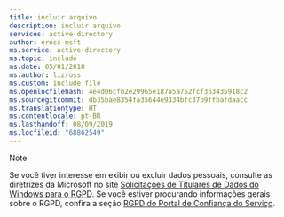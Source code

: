 ```yaml
---
title: incluir arquivo
description: incluir arquivo
services: active-directory
author: eross-msft
ms.service: active-directory
ms.topic: include
ms.date: 05/01/2018
ms.author: lizross
ms.custom: include file
ms.openlocfilehash: 4e4d06cfb2e29965e187a5a752fcf3b3435918c2
ms.sourcegitcommit: db35bae8354fa35644e9334bfc37b9ffbafdaacc
ms.translationtype: HT
ms.contentlocale: pt-BR
ms.lasthandoff: 08/09/2019
ms.locfileid: "68862549"
---
```

>[!Note]
>Se você tiver interesse em exibir ou excluir dados pessoais, consulte as diretrizes da Microsoft no site [Solicitações de Titulares de Dados do Windows para o RGPD](https://docs.microsoft.com/en-us/microsoft-365/compliance/gdpr-dsr-windows). Se você estiver procurando informações gerais sobre o RGPD, confira a seção [RGPD do Portal de Confiança do Serviço](https://servicetrust.microsoft.com/ViewPage/GDPRGetStarted).

